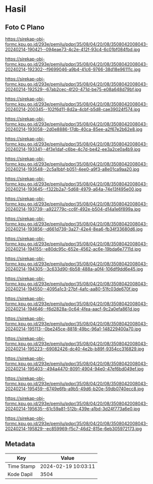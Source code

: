 # Hasil

## Foto C Plano

https://sirekap-obj-formc.kpu.go.id/293e/pemilu/pdpr/35/08/04/20/08/3508042008043-20240214-190421--094eae73-4c2e-412f-93c4-6c01bf084fbd.jpg

https://sirekap-obj-formc.kpu.go.id/293e/pemilu/pdpr/35/08/04/20/08/3508042008043-20240214-192302--f9699046-a9b4-41c6-9766-38d18e96111c.jpg

https://sirekap-obj-formc.kpu.go.id/293e/pemilu/pdpr/35/08/04/20/08/3508042008043-20240214-192529--67ab2cec-4f20-471d-be75-e08a648d79bf.jpg

https://sirekap-obj-formc.kpu.go.id/293e/pemilu/pdpr/35/08/04/20/08/3508042008043-20240214-200345--102f6d11-8d2a-4cbf-b5d8-cae39024f574.jpg

https://sirekap-obj-formc.kpu.go.id/293e/pemilu/pdpr/35/08/04/20/08/3508042008043-20240214-193058--2d0e8886-17db-40ca-85ee-a2f67e2b62e8.jpg

https://sirekap-obj-formc.kpu.go.id/293e/pemilu/pdpr/35/08/04/20/08/3508042008043-20240214-193341--4f3e1daf-c6be-4c7d-be42-ee3a2ce0a4b9.jpg

https://sirekap-obj-formc.kpu.go.id/293e/pemilu/pdpr/35/08/04/20/08/3508042008043-20240214-193548--2c5a1bbf-b051-4ee0-a9f3-a8e01ca9aa20.jpg

https://sirekap-obj-formc.kpu.go.id/293e/pemilu/pdpr/35/08/04/20/08/3508042008043-20240214-193645--f322b2a7-5d68-4979-a64a-74e13f495e00.jpg

https://sirekap-obj-formc.kpu.go.id/293e/pemilu/pdpr/35/08/04/20/08/3508042008043-20240214-193739--a922779c-cc6f-492e-b504-d14a1e6f899a.jpg

https://sirekap-obj-formc.kpu.go.id/293e/pemilu/pdpr/35/08/04/20/08/3508042008043-20240214-193856--d661d739-3a27-42e4-8ea6-fb34f33680d6.jpg

https://sirekap-obj-formc.kpu.go.id/293e/pemilu/pdpr/35/08/04/20/08/3508042008043-20240214-194155--e80dc95c-652e-4562-ac6e-19bda6e7711d.jpg

https://sirekap-obj-formc.kpu.go.id/293e/pemilu/pdpr/35/08/04/20/08/3508042008043-20240214-194305--3c633d90-6b58-488a-a0f4-106df9dd6e45.jpg

https://sirekap-obj-formc.kpu.go.id/293e/pemilu/pdpr/35/08/04/20/08/3508042008043-20240214-194550--4095a1c3-27bf-4afc-aa80-51fc03de670f.jpg

https://sirekap-obj-formc.kpu.go.id/293e/pemilu/pdpr/35/08/04/20/08/3508042008043-20240214-194646--f6d2828a-0c64-4fea-aacf-9c2a0efa861d.jpg

https://sirekap-obj-formc.kpu.go.id/293e/pemilu/pdpr/35/08/04/20/08/3508042008043-20240214-195113--0be245ce-8818-49bc-96a1-148229400a70.jpg

https://sirekap-obj-formc.kpu.go.id/293e/pemilu/pdpr/35/08/04/20/08/3508042008043-20240214-195223--69082426-dc40-4e2b-b89f-9354cc316829.jpg

https://sirekap-obj-formc.kpu.go.id/293e/pemilu/pdpr/35/08/04/20/08/3508042008043-20240214-195403--494a4470-8091-4904-94e0-47ef6bd049ef.jpg

https://sirekap-obj-formc.kpu.go.id/293e/pemilu/pdpr/35/08/04/20/08/3508042008043-20240214-195459--6749e6fb-a9b5-49d6-b20e-59db0740ecc8.jpg

https://sirekap-obj-formc.kpu.go.id/293e/pemilu/pdpr/35/08/04/20/08/3508042008043-20240214-195635--61c59a81-512b-439e-a1bd-3d24f773a6e0.jpg

https://sirekap-obj-formc.kpu.go.id/293e/pemilu/pdpr/35/08/04/20/08/3508042008043-20240214-195829--ec859969-f5c7-46d2-815e-6eb305972173.jpg


## Metadata

| Key        | Value               |
| ---------- | ------------------- |
| Time Stamp | 2024-02-19 10:03:11 |
| Kode Dapil | 3504                |



